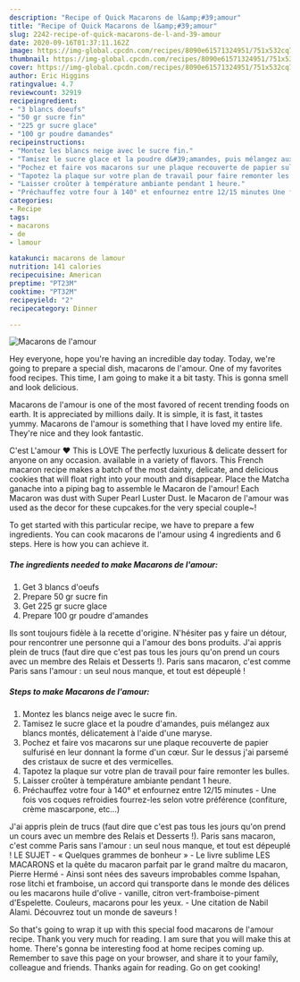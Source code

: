 ```yaml
---
description: "Recipe of Quick Macarons de l&amp;#39;amour"
title: "Recipe of Quick Macarons de l&amp;#39;amour"
slug: 2242-recipe-of-quick-macarons-de-l-and-39-amour
date: 2020-09-16T01:37:11.162Z
image: https://img-global.cpcdn.com/recipes/8090e61571324951/751x532cq70/macarons-de-lamour-photo-principale-de-la-recette.jpg
thumbnail: https://img-global.cpcdn.com/recipes/8090e61571324951/751x532cq70/macarons-de-lamour-photo-principale-de-la-recette.jpg
cover: https://img-global.cpcdn.com/recipes/8090e61571324951/751x532cq70/macarons-de-lamour-photo-principale-de-la-recette.jpg
author: Eric Higgins
ratingvalue: 4.7
reviewcount: 32919
recipeingredient:
- "3 blancs doeufs"
- "50 gr sucre fin"
- "225 gr sucre glace"
- "100 gr poudre damandes"
recipeinstructions:
- "Montez les blancs neige avec le sucre fin."
- "Tamisez le sucre glace et la poudre d&#39;amandes, puis mélangez aux blancs montés, délicatement à l&#39;aide d&#39;une maryse."
- "Pochez et faire vos macarons sur une plaque recouverte de papier sulfurisé en leur donnant la forme d&#39;un cœur. Sur le dessus j&#39;ai parsemé des cristaux de sucre et des vermicelles."
- "Tapotez la plaque sur votre plan de travail pour faire remonter les bulles."
- "Laisser croûter à température ambiante pendant 1 heure."
- "Préchauffez votre four à 140° et enfournez entre 12/15 minutes Une fois vos coques refroidies fourrez-les selon votre préférence (confiture, crème mascarpone, etc...)"
categories:
- Recipe
tags:
- macarons
- de
- lamour

katakunci: macarons de lamour 
nutrition: 141 calories
recipecuisine: American
preptime: "PT23M"
cooktime: "PT32M"
recipeyield: "2"
recipecategory: Dinner

---
```



![Macarons de l&#39;amour](https://img-global.cpcdn.com/recipes/8090e61571324951/751x532cq70/macarons-de-lamour-photo-principale-de-la-recette.jpg)

Hey everyone, hope you're having an incredible day today. Today, we're going to prepare a special dish, macarons de l&#39;amour. One of my favorites food recipes. This time, I am going to make it a bit tasty. This is gonna smell and look delicious.

Macarons de l&#39;amour is one of the most favored of recent trending foods on earth. It is appreciated by millions daily. It is simple, it is fast, it tastes yummy. Macarons de l&#39;amour is something that I have loved my entire life. They're nice and they look fantastic.

C&#39;est L&#39;amour ♥ This is LOVE The perfectly luxurious &amp; delicate dessert for anyone on any occasion. available in a variety of flavors. This French macaron recipe makes a batch of the most dainty, delicate, and delicious cookies that will float right into your mouth and disappear. Place the Matcha ganache into a piping bag to assemble le Macaron de l&#39;amour! Each Macaron was dust with Super Pearl Luster Dust. le Macaron de l&#39;amour was used as the decor for these cupcakes.for the very special couple~!


To get started with this particular recipe, we have to prepare a few ingredients. You can cook macarons de l&#39;amour using 4 ingredients and 6 steps. Here is how you can achieve it.

<!--inarticleads1-->

##### The ingredients needed to make Macarons de l&#39;amour:

1. Get 3 blancs d&#39;oeufs
1. Prepare 50 gr sucre fin
1. Get 225 gr sucre glace
1. Prepare 100 gr poudre d&#39;amandes


Ils sont toujours fidèle à la recette d&#39;origine. N&#39;hésiter pas y faire un détour, pour rencontrer une personne qui a l&#39;amour des bons produits. J&#39;ai appris plein de trucs (faut dire que c&#39;est pas tous les jours qu&#39;on prend un cours avec un membre des Relais et Desserts !). Paris sans macaron, c&#39;est comme Paris sans l&#39;amour : un seul nous manque, et tout est dépeuplé ! 

<!--inarticleads2-->

##### Steps to make Macarons de l&#39;amour:

1. Montez les blancs neige avec le sucre fin.
1. Tamisez le sucre glace et la poudre d&#39;amandes, puis mélangez aux blancs montés, délicatement à l&#39;aide d&#39;une maryse.
1. Pochez et faire vos macarons sur une plaque recouverte de papier sulfurisé en leur donnant la forme d&#39;un cœur. Sur le dessus j&#39;ai parsemé des cristaux de sucre et des vermicelles.
1. Tapotez la plaque sur votre plan de travail pour faire remonter les bulles.
1. Laisser croûter à température ambiante pendant 1 heure.
1. Préchauffez votre four à 140° et enfournez entre 12/15 minutes - Une fois vos coques refroidies fourrez-les selon votre préférence (confiture, crème mascarpone, etc...)


J&#39;ai appris plein de trucs (faut dire que c&#39;est pas tous les jours qu&#39;on prend un cours avec un membre des Relais et Desserts !). Paris sans macaron, c&#39;est comme Paris sans l&#39;amour : un seul nous manque, et tout est dépeuplé ! LE SUJET - « Quelques grammes de bonheur » - Le livre sublime LES MACARONS et la quête du macaron parfait par le grand maître du macaron, Pierre Hermé - Ainsi sont nées des saveurs improbables comme Ispahan, rose litchi et framboise, un accord qui transporte dans le monde des délices ou les macarons huile d&#39;olive - vanille, citron vert-framboise-piment d&#39;Espelette. Couleurs, macarons pour les yeux. - Une citation de Nabil Alami. Découvrez tout un monde de saveurs ! 

So that's going to wrap it up with this special food macarons de l&#39;amour recipe. Thank you very much for reading. I am sure that you will make this at home. There's gonna be interesting food at home recipes coming up. Remember to save this page on your browser, and share it to your family, colleague and friends. Thanks again for reading. Go on get cooking!
